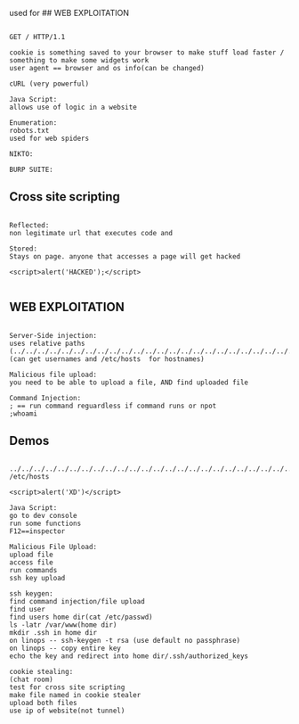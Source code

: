 used for ## WEB EXPLOITATION
```

GET / HTTP/1.1

cookie is something saved to your browser to make stuff load faster / something to make some widgets work
user agent == browser and os info(can be changed)

cURL (very powerful)

Java Script:
allows use of logic in a website

Enumeration:
robots.txt
used for web spiders

NIKTO:

BURP SUITE:

```

## Cross site scripting
```

Reflected:
non legitimate url that executes code and

Stored:
Stays on page. anyone that accesses a page will get hacked

<script>alert('HACKED');</script>


```

## WEB EXPLOITATION
```

Server-Side injection:
uses relative paths (../../../../../../../../../../../../../../../../../../../../../../../../etc/passwd)(can get usernames and /etc/hosts  for hostnames)

Malicious file upload:
you need to be able to upload a file, AND find uploaded file

Command Injection:
; == run command reguardless if command runs or npot
;whoami

```

## Demos
```

../../../../../../../../../../../../../../../../../../../../../../../../../../../etc/passwd
/etc/hosts

<script>alert('XD')</script>

Java Script:
go to dev console
run some functions
F12==inspector

Malicious File Upload:
upload file
access file
run commands
ssh key upload

ssh keygen:
find command injection/file upload
find user
find users home dir(cat /etc/passwd)
ls -latr /var/www(home dir)
mkdir .ssh in home dir
on linops -- ssh-keygen -t rsa (use default no passphrase)
on linops -- copy entire key
echo the key and redirect into home dir/.ssh/authorized_keys

cookie stealing:
(chat room)
test for cross site scripting
make file named in cookie stealer
upload both files
use ip of website(not tunnel)


```

## 
```



```

## 
```



```

## 
```



```

## 
```



```

## 
```



```

## 
```



```

## 
```



```

## 
```



```

## 
```



```

## 
```



```

## 
```



```

## 
```



```

## 
```



```

## 
```



```

## 
```



```

## 
```



```

## 
```



```

## 
```



```

